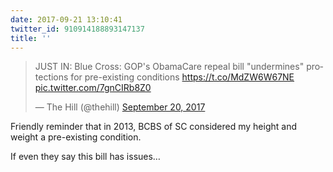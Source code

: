 ```yaml
---
date: 2017-09-21 13:10:41
twitter_id: 910914188893147137
title: ''
---
```


<blockquote class="twitter-tweet"><p lang="en" dir="ltr">JUST IN: Blue Cross: GOP&#39;s ObamaCare repeal bill &quot;undermines&quot; protections for pre-existing conditions <a href="https://t.co/MdZW6W67NE">https://t.co/MdZW6W67NE</a> <a href="https://t.co/7gnCIRb8Z0">pic.twitter.com/7gnCIRb8Z0</a></p>&mdash; The Hill (@thehill) <a href="https://twitter.com/thehill/status/910544118371274752?ref_src=twsrc%5Etfw">September 20, 2017</a></blockquote>
<script async src="https://platform.twitter.com/widgets.js" charset="utf-8"></script>

Friendly reminder that in 2013, BCBS of SC considered my height and weight a pre-existing condition.

If even they say this bill has issues…
